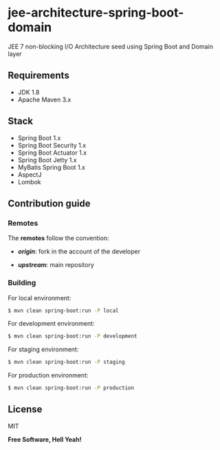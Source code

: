 # jee-architecture-spring-boot-domain
JEE 7 non-blocking I/O Architecture seed using Spring Boot and Domain layer

## Requirements

- JDK 1.8
- Apache Maven 3.x

## Stack

- Spring Boot 1.x
- Spring Boot Security 1.x
- Spring Boot Actuator 1.x
- Spring Boot Jetty 1.x
- MyBatis Spring Boot 1.x
- AspectJ
- Lombok

## Contribution guide

### Remotes

The **remotes** follow the convention:

- _**origin**_: fork in the account of the developer

- _**upstream**_: main repository

### Building

For local environment:

```sh
$ mvn clean spring-boot:run -P local
```

For development environment:

```sh
$ mvn clean spring-boot:run -P development
```

For staging environment:

```sh
$ mvn clean spring-boot:run -P staging
```

For production environment:

```sh
$ mvn clean spring-boot:run -P production
```

## License

MIT

**Free Software, Hell Yeah!**
